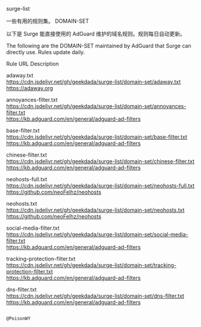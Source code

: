 surge-list

一些有用的规则集。
DOMAIN-SET

以下是 Surge 能直接使用的 AdGuard 维护的域名规则。规则每日自动更新。

The following are the DOMAIN-SET maintained by AdGuard that Surge can directly use. Rules update daily.


Rule 	URL 	Description


adaway.txt 	
https://cdn.jsdelivr.net/gh/geekdada/surge-list/domain-set/adaway.txt 	
https://adaway.org

annoyances-filter.txt 	
https://cdn.jsdelivr.net/gh/geekdada/surge-list/domain-set/annoyances-filter.txt 	
https://kb.adguard.com/en/general/adguard-ad-filters


base-filter.txt 	
https://cdn.jsdelivr.net/gh/geekdada/surge-list/domain-set/base-filter.txt 
https://kb.adguard.com/en/general/adguard-ad-filters

chinese-filter.txt 	
https://cdn.jsdelivr.net/gh/geekdada/surge-list/domain-set/chinese-filter.txt 	
https://kb.adguard.com/en/general/adguard-ad-filters

neohosts-full.txt 	
https://cdn.jsdelivr.net/gh/geekdada/surge-list/domain-set/neohosts-full.txt 	
https://github.com/neoFelhz/neohosts

neohosts.txt 	
https://cdn.jsdelivr.net/gh/geekdada/surge-list/domain-set/neohosts.txt 	
https://github.com/neoFelhz/neohosts

social-media-filter.txt 	
https://cdn.jsdelivr.net/gh/geekdada/surge-list/domain-set/social-media-filter.txt 	
https://kb.adguard.com/en/general/adguard-ad-filters

tracking-protection-filter.txt 	
https://cdn.jsdelivr.net/gh/geekdada/surge-list/domain-set/tracking-protection-filter.txt 	
https://kb.adguard.com/en/general/adguard-ad-filters

dns-filter.txt 	
https://cdn.jsdelivr.net/gh/geekdada/surge-list/domain-set/dns-filter.txt 	
https://kb.adguard.com/en/general/adguard-ad-filters

                                                                                                               @PoisonWY

                                                                                                                  
